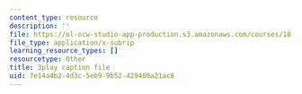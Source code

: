 ```yaml
---
content_type: resource
description: ''
file: https://ol-ocw-studio-app-production.s3.amazonaws.com/courses/18-01sc-single-variable-calculus-fall-2010/7e14a4b24d3c5eb99b52429400a21ac8_Pd2xP5zDsRw.vtt
file_type: application/x-subrip
learning_resource_types: []
resourcetype: Other
title: 3play caption file
uid: 7e14a4b2-4d3c-5eb9-9b52-429400a21ac8
---
```

